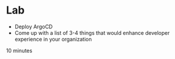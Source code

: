 # Lab

- Deploy ArgoCD
- Come up with a list of 3-4 things that would enhance developer experience in your organization

10 minutes